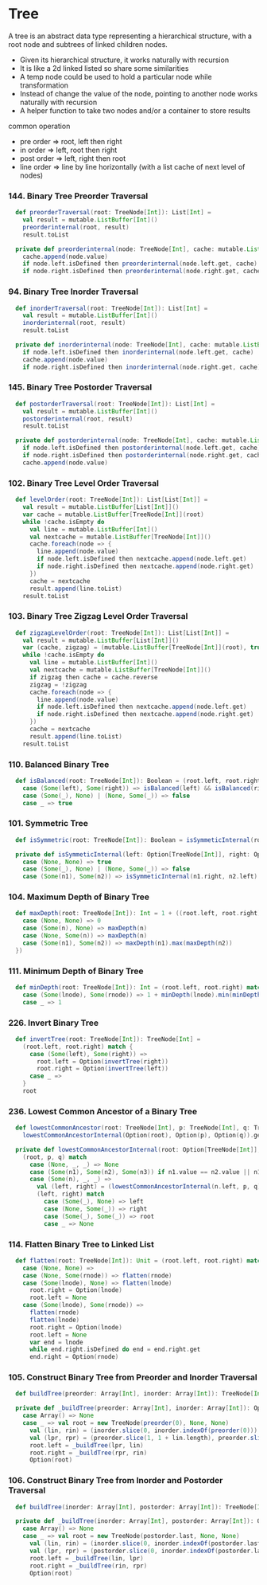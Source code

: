 # Tree
A tree is an abstract data type representing a hierarchical structure, with a root node and subtrees of linked children nodes.
- Given its hierarchical structure, it works naturally with recursion 
- It is like a 2d linked listed so share some similarities
- A temp node could be used to hold a particular node while transformation
- Instead of change the value of the node, pointing to another node works naturally with recursion 
- A helper function to take two nodes and/or a container to store results

common operation
- pre order => root, left then right
- in order => left, root then right
- post order => left, right then root
- line order => line by line horizontally (with a list cache of next level of nodes)

### 144. Binary Tree Preorder Traversal
```scala
  def preorderTraversal(root: TreeNode[Int]): List[Int] =
    val result = mutable.ListBuffer[Int]()
    preorderinternal(root, result)
    result.toList

  private def preorderinternal(node: TreeNode[Int], cache: mutable.ListBuffer[Int]): Unit =
    cache.append(node.value)
    if node.left.isDefined then preorderinternal(node.left.get, cache)
    if node.right.isDefined then preorderinternal(node.right.get, cache)
```

### 94. Binary Tree Inorder Traversal
```scala
  def inorderTraversal(root: TreeNode[Int]): List[Int] =
    val result = mutable.ListBuffer[Int]()
    inorderinternal(root, result)
    result.toList

  private def inorderinternal(node: TreeNode[Int], cache: mutable.ListBuffer[Int]): Unit =
    if node.left.isDefined then inorderinternal(node.left.get, cache)
    cache.append(node.value)
    if node.right.isDefined then inorderinternal(node.right.get, cache)
```

### 145. Binary Tree Postorder Traversal
```scala
  def postorderTraversal(root: TreeNode[Int]): List[Int] =
    val result = mutable.ListBuffer[Int]()
    postorderinternal(root, result)
    result.toList

  private def postorderinternal(node: TreeNode[Int], cache: mutable.ListBuffer[Int]): Unit =
    if node.left.isDefined then postorderinternal(node.left.get, cache)
    if node.right.isDefined then postorderinternal(node.right.get, cache)
    cache.append(node.value)
```

### 102. Binary Tree Level Order Traversal
```scala
  def levelOrder(root: TreeNode[Int]): List[List[Int]] =
    val result = mutable.ListBuffer[List[Int]]()
    var cache = mutable.ListBuffer[TreeNode[Int]](root)
    while !cache.isEmpty do
      val line = mutable.ListBuffer[Int]()
      val nextcache = mutable.ListBuffer[TreeNode[Int]]()
      cache.foreach(node => {
        line.append(node.value)
        if node.left.isDefined then nextcache.append(node.left.get)
        if node.right.isDefined then nextcache.append(node.right.get)
      })
      cache = nextcache
      result.append(line.toList)
    result.toList
```

### 103. Binary Tree Zigzag Level Order Traversal
```scala
  def zigzagLevelOrder(root: TreeNode[Int]): List[List[Int]] =
    val result = mutable.ListBuffer[List[Int]]()
    var (cache, zigzag) = (mutable.ListBuffer[TreeNode[Int]](root), true)
    while !cache.isEmpty do
      val line = mutable.ListBuffer[Int]()
      val nextcache = mutable.ListBuffer[TreeNode[Int]]()
      if zigzag then cache = cache.reverse
      zigzag = !zigzag
      cache.foreach(node => {
        line.append(node.value)
        if node.left.isDefined then nextcache.append(node.left.get)
        if node.right.isDefined then nextcache.append(node.right.get)
      })
      cache = nextcache
      result.append(line.toList)
    result.toList
```

### 110. Balanced Binary Tree
```scala
  def isBalanced(root: TreeNode[Int]): Boolean = (root.left, root.right) match
    case (Some(left), Some(right)) => isBalanced(left) && isBalanced(right)
    case (Some(_), None) | (None, Some(_)) => false
    case _ => true
```

### 101. Symmetric Tree
```scala
  def isSymmetric(root: TreeNode[Int]): Boolean = isSymmeticInternal(root.left, root.right)

  private def isSymmeticInternal(left: Option[TreeNode[Int]], right: Option[TreeNode[Int]]): Boolean = (left, right) match
    case (None, None) => true
    case (Some(_), None) | (None, Some(_)) => false
    case (Some(n1), Some(n2)) => isSymmeticInternal(n1.right, n2.left) && isSymmeticInternal(n1.left, n2.right)
```

### 104. Maximum Depth of Binary Tree
```scala
  def maxDepth(root: TreeNode[Int]): Int = 1 + ((root.left, root.right) match {
    case (None, None) => 0
    case (Some(n), None) => maxDepth(n)
    case (None, Some(n)) => maxDepth(n)
    case (Some(n1), Some(n2)) => maxDepth(n1).max(maxDepth(n2))
  })
```

### 111. Minimum Depth of Binary Tree
```scala
  def minDepth(root: TreeNode[Int]): Int = (root.left, root.right) match
    case (Some(lnode), Some(rnode)) => 1 + minDepth(lnode).min(minDepth(rnode))
    case _ => 1
```

### 226. Invert Binary Tree
```scala
  def invertTree(root: TreeNode[Int]): TreeNode[Int] =
    (root.left, root.right) match {
      case (Some(left), Some(right)) =>
        root.left = Option(invertTree(right))
        root.right = Option(invertTree(left))
      case _ =>
    }
    root
```

### 236. Lowest Common Ancestor of a Binary Tree
```scala
  def lowestCommonAncestor(root: TreeNode[Int], p: TreeNode[Int], q: TreeNode[Int]): TreeNode[Int] =
    lowestCommonAncestorInternal(Option(root), Option(p), Option(q)).get

  private def lowestCommonAncestorInternal(root: Option[TreeNode[Int]], p: Option[TreeNode[Int]], q: Option[TreeNode[Int]]): Option[TreeNode[Int]] =
    (root, p, q) match
      case (None, _, _) => None
      case (Some(n1), Some(n2), Some(n3)) if n1.value == n2.value || n1.value == n3.value => root
      case (Some(n), _, _) =>
        val (left, right) = (lowestCommonAncestorInternal(n.left, p, q), lowestCommonAncestorInternal(n.right, p, q))
        (left, right) match
          case (Some(_), None) => left
          case (None, Some(_)) => right
          case (Some(_), Some(_)) => root
          case _ => None
```

### 114. Flatten Binary Tree to Linked List
```scala
  def flatten(root: TreeNode[Int]): Unit = (root.left, root.right) match
    case (None, None) =>
    case (None, Some(rnode)) => flatten(rnode)
    case (Some(lnode), None) => flatten(lnode)
      root.right = Option(lnode)
      root.left = None
    case (Some(lnode), Some(rnode)) =>
      flatten(rnode)
      flatten(lnode)
      root.right = Option(lnode)
      root.left = None
      var end = lnode
      while end.right.isDefined do end = end.right.get
      end.right = Option(rnode)
```

### 105. Construct Binary Tree from Preorder and Inorder Traversal
```scala
  def buildTree(preorder: Array[Int], inorder: Array[Int]): TreeNode[Int] = _buildTree(preorder, inorder).get

  private def _buildTree(preorder: Array[Int], inorder: Array[Int]): Option[TreeNode[Int]] = preorder match
    case Array() => None
    case _ => val root = new TreeNode(preorder(0), None, None)
      val (lin, rin) = (inorder.slice(0, inorder.indexOf(preorder(0))), inorder.slice(inorder.indexOf(preorder(0)) + 1, inorder.length))
      val (lpr, rpr) = (preorder.slice(1, 1 + lin.length), preorder.slice(1 + lin.length, preorder.length))
      root.left = _buildTree(lpr, lin)
      root.right = _buildTree(rpr, rin)
      Option(root)
```

### 106. Construct Binary Tree from Inorder and Postorder Traversal
```scala
  def buildTree(inorder: Array[Int], postorder: Array[Int]): TreeNode[Int] = _buildTree(inorder, postorder).get

  private def _buildTree(inorder: Array[Int], postorder: Array[Int]): Option[TreeNode[Int]] = postorder match
    case Array() => None
    case _ => val root = new TreeNode(postorder.last, None, None)
      val (lin, rin) = (inorder.slice(0, inorder.indexOf(postorder.last)), inorder.slice(inorder.indexOf(postorder.last) + 1, postorder.length))
      val (lpr, rpr) = (postorder.slice(0, inorder.indexOf(postorder.last)), postorder.slice(inorder.indexOf(postorder.last), postorder.length - 1))
      root.left = _buildTree(lin, lpr)
      root.right = _buildTree(rin, rpr)
      Option(root)
```